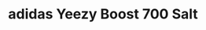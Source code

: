 ---
layout: post
title: "adidas Yeezy Boost 700 Salt"
img: "https://stockx.imgix.net/adidas-Yeezy-Boost-700-Salt.png?fit=fill&bg=FFFFFF&w=300&h=214&auto=format,compress&trim=color&q=90&dpr=2&updated_at=1550030569"
release: "# of Sales: 401 "
new: "False"
url: "adidas-yeezy-boost-700-salt"
sec0: "Similar Shoes"
name00: "Converse Chuck Taylor All-Star Hi Hello Kitty White" 
url00: "converse-chuck-taylor-all-star-hi-hello-kitty-white"
img00: "Converse-Chuck-Taylor-All-Star-Hi-Hello-Kitty-White.png"
name01: "Jordan 4 Retro Laser (GS)" 
url01: "jordan-4-retro-laser-gs"
img01: "Air-Jordan-4-Retro-Laser-GS.jpg"
name02: "Air Force 1 Lover XX Off White (W)" 
url02: "nike-air-force-1-lover-xx-off-white-w"
img02: "Nike-Air-Force-1-Lover-XX-Off-White-W.png"
name03: "Nike Zoom Huarache 2K4 Black Mamba Collection Fade to Black" 
url03: "nike-zoom-huarache-2k4-black-mamba-collection-fade-to-black"
img03: "Nike-Zoom-Huarache-2K4-Fade-To-Black.jpg"
name04: "adidas Stan Smith Primeknit Footwear White" 
url04: "adidas-stan-smith-primeknit-footwear-white"
img04: "Adidas-Stan-Smith-Primeknit-Triple%20White.jpg"

sec2: "Higher Tops"
name20: "Jordan XXX1 USA" 
url20: "jordan-xxx1-usa"
img20: "Air-Jordan-XXX1-USA.png"
name21: "Jordan 2 Retro Vashtie Kola Lavender (GS)" 
url21: "jordan-2-retro-vashtie-kola-lavender-gs"
img21: "Air-Jordan-2-Retro-Vashtie.jpg"
name22: "Jordan 5 Retro Stealth (GS)" 
url22: "jordan-5-retro-stealth-gs"
img22: "Air-Jordan-5-Retro-Stealth-Women.jpg"
name23: "LeBron 13 Low Olympic" 
url23: "lebron-13-low-olympic"
img23: "Nike-Lebron-13-Low-Olympic.jpg"
name24: "Air Foamposite One White Fruity Pebbles 2015 (GS)" 
url24: "foamposite-one-white-fruitty-pebbles-gs"
img24: "Foamposite-One-White-Fruitty-Pebbles-GS.png"

sec3: "Lower Tops"
name30: "adidas Stan Smith Primeknit Footwear White" 
url30: "adidas-stan-smith-primeknit-footwear-white"
img30: "Adidas-Stan-Smith-Primeknit-Triple%20White.jpg"
name31: "Vans Era Undercover White" 
url31: "vans-og-era-lx-undercover-white-black"
img31: "Vans-OG-Era-LX-Undercover-White-Black.png"
name32: "Puma Suede Pink Dolphin Blue" 
url32: "puma-suede-pink-dolphin-blue"
img32: "Puma-Suede-Pink-Dolphin-Blue.png"
name33: "Reebok Ventilator END Husky" 
url33: "reebok-ventilator-end-husky"
img33: "Reebok-Ventilator-END-Husky.jpg"
name34: "Air Force 1 Lover XX Off White (W)" 
url34: "nike-air-force-1-lover-xx-off-white-w"
img34: "Nike-Air-Force-1-Lover-XX-Off-White-W.png"

sec4: "More Red"
name40: "adidas ZX Flux Adv X Wings and Horns Off White" 
url40: "adidas-zx-flux-adv-x-wings-and-horns-off-white"
img40: "Adidas-ZX-Flux-Adv-X-Wings-and-Horns-Off-White.png"
name41: "Air Tech Challenge III Wimbeldon Gold" 
url41: "air-tech-challenge-iii-wimbeldon-gold"
img41: "Nike-Air-Tech-Challenge-III-Wimbeldon-Gold.jpg"
name42: "Palace Pro White Red Gold" 
url42: "palace-pro-white-red-gold"
img42: "Adidas-Palace-Pro-White-Red-Gold.jpg"
name43: "ASICS Gel-Lyte III Millionaires Row Red" 
url43: "asics-gel-lyte-iii-millionaires-row-red"
img43: "Asics-Gel-Lyte-III-Millionaires-Row-Red.jpg"
name44: "Puma Suede White Staple Pigeon" 
url44: "puma-suede-staple-piegon-white"
img44: "Puma-Suede-Staple-Piegon-White.png"

sec5: "More Blue"
name50: "Puma Suede Pink Dolphin Blue" 
url50: "puma-suede-pink-dolphin-blue"
img50: "Puma-Suede-Pink-Dolphin-Blue.png"
name51: "Jordan 14 Retro Low Pacific Blue" 
url51: "jordan-14-retro-low-pacific-blue"
img51: "Air-Jordan-14-Retro-Low-Pacific-Blue-2006.jpg"
name52: "adidas Alphaedge 4D White" 
url52: "adidas-alphaedge-4d-white"
img52: "adidas-Alphaedge-4D-White-Product.jpg"
name53: "Sandalboyz Slides Saint Honore Royal" 
url53: "sandalboyz-slides-saint-honore-royal"
img53: "Sandalboyz-Slides-Saint-Honore-Royal.png"
name54: "adidas Ultra Boost Uncaged Triple White (2016)" 
url54: "adidas-ultra-boost-uncaged-triple-white"
img54: "Adidas-Ultra-Boost-Uncaged-Triple-White-2016.jpg"

sec1: "Matching Streetwear"
name10: "Bape Color Camo Mad Face Wide Crewneck Black" 
url10: "bape-color-camo-mad-face-wide-crewneck-black"
img10: "products/streetwear/Bape-Color-Camo-Mad-Face-Wide-Crewneck-Black-2.jpg"
name11: "Bape Boa 1st Camo Big Ape Head Tee Black/Green" 
url11: "bape-boa-1st-camo-big-ape-head-tee-black-green"
img11: "products/streetwear/Bape-Boa-1st-Camo-Big-Ape-Head-Tee-Black-Green-2.jpg"
name12: "Kith Amherst Shearling Trucker Jacket Black" 
url12: "kith-amherst-shearling-trucker-jacket-black"
img12: "products/streetwear/Kith-Amherst-Shearling-Trucker-Jacket-Black.jpg"
name13: "Bape Mad Face Wide Crewneck Purple" 
url13: "bape-mad-face-wide-crewneck-purple"
img13: "products/streetwear/Bape-Mad-Face-Wide-Crewneck-Purple-2.jpg"
name14: "Bape Neon Color Polo Yellow" 
url14: "bape-neon-color-polo-yellow"
img14: "products/streetwear/Bape-Neon-Color-Polo-Yellow.jpg"

---